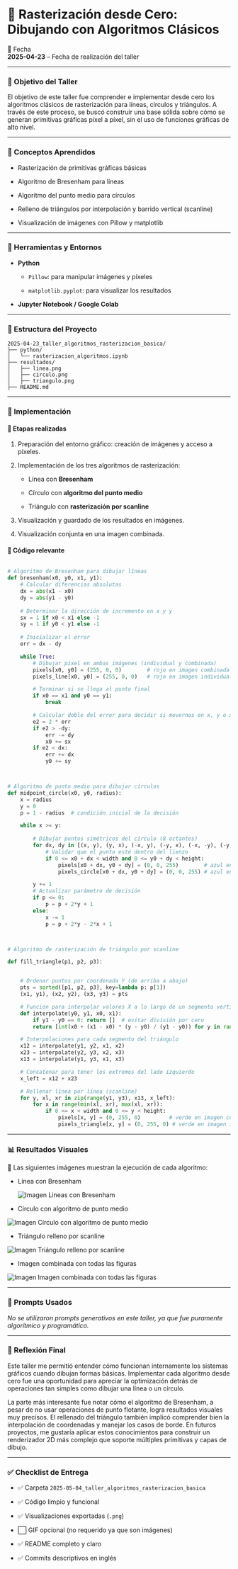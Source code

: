 # 🧪 Rasterización desde Cero: Dibujando con Algoritmos Clásicos

📅 Fecha  
**2025-04-23** – Fecha de realización del taller

----------

### 🎯 Objetivo del Taller

El objetivo de este taller fue comprender e implementar desde cero los algoritmos clásicos de rasterización para líneas, círculos y triángulos. A través de este proceso, se buscó construir una base sólida sobre cómo se generan primitivas gráficas píxel a píxel, sin el uso de funciones gráficas de alto nivel.

----------

### 🧠 Conceptos Aprendidos

-   Rasterización de primitivas gráficas básicas
    
-   Algoritmo de Bresenham para líneas
    
-   Algoritmo del punto medio para círculos
    
-   Relleno de triángulos por interpolación y barrido vertical (scanline)
    
-   Visualización de imágenes con Pillow y matplotlib
    

----------

### 🔧 Herramientas y Entornos

-   **Python**
    
    -   `Pillow`: para manipular imágenes y píxeles
        
    -   `matplotlib.pyplot`: para visualizar los resultados
        
-   **Jupyter Notebook / Google Colab**
    

----------

### 📁 Estructura del Proyecto
```
2025-04-23_taller_algoritmos_rasterizacion_basica/
├── python/
│   └── rasterizacion_algoritmos.ipynb
├── resultados/
│   ├── linea.png
│   ├── circulo.png
│   ├── triangulo.png
├── README.md
```

----------

### 🧪 Implementación

#### 🔹 Etapas realizadas

1.  Preparación del entorno gráfico: creación de imágenes y acceso a píxeles.
    
2.  Implementación de los tres algoritmos de rasterización:
    
    -   Línea con **Bresenham**
        
    -   Círculo con **algoritmo del punto medio**
        
    -   Triángulo con **rasterización por scanline**
        
3.  Visualización y guardado de los resultados en imágenes.
    
4.  Visualización conjunta en una imagen combinada.
    

#### 🔹 Código relevante
``` python

# Algoritmo de Bresenham para dibujar líneas
def bresenham(x0, y0, x1, y1):
    # Calcular diferencias absolutas
    dx = abs(x1 - x0)
    dy = abs(y1 - y0)
    
    # Determinar la dirección de incremento en x y y
    sx = 1 if x0 < x1 else -1
    sy = 1 if y0 < y1 else -1
    
    # Inicializar el error
    err = dx - dy

    while True:
        # Dibujar píxel en ambas imágenes (individual y combinada)
        pixels[x0, y0] = (255, 0, 0)        # rojo en imagen combinada
        pixels_line[x0, y0] = (255, 0, 0)   # rojo en imagen individual

        # Terminar si se llega al punto final
        if x0 == x1 and y0 == y1:
            break

        # Calcular doble del error para decidir si movernos en x, y o ambos
        e2 = 2 * err
        if e2 > -dy:
            err -= dy
            x0 += sx
        if e2 < dx:
            err += dx
            y0 += sy



# Algoritmo de punto medio para dibujar círculos
def midpoint_circle(x0, y0, radius):
    x = radius
    y = 0
    p = 1 - radius  # condición inicial de la decisión

    while x >= y:
      
        # Dibujar puntos simétricos del círculo (8 octantes)
        for dx, dy in [(x, y), (y, x), (-x, y), (-y, x), (-x, -y), (-y, -x), (x, -y), (y, -x)]:
            # Validar que el punto esté dentro del lienzo
            if 0 <= x0 + dx < width and 0 <= y0 + dy < height:
                pixels[x0 + dx, y0 + dy] = (0, 0, 255)        # azul en imagen combinada
                pixels_circle[x0 + dx, y0 + dy] = (0, 0, 255) # azul en imagen individual

        y += 1
        # Actualizar parámetro de decisión
        if p <= 0:
            p = p + 2*y + 1
        else:
            x -= 1
            p = p + 2*y - 2*x + 1



# Algoritmo de rasterización de triángulo por scanline

def fill_triangle(p1, p2, p3):


    # Ordenar puntos por coordenada Y (de arriba a abajo)
    pts = sorted([p1, p2, p3], key=lambda p: p[1])
    (x1, y1), (x2, y2), (x3, y3) = pts

    # Función para interpolar valores X a lo largo de un segmento vertical
    def interpolate(y0, y1, x0, x1):
        if y1 - y0 == 0: return []  # evitar división por cero
        return [int(x0 + (x1 - x0) * (y - y0) / (y1 - y0)) for y in range(y0, y1)]

    # Interpolaciones para cada segmento del triángulo
    x12 = interpolate(y1, y2, x1, x2)
    x23 = interpolate(y2, y3, x2, x3)
    x13 = interpolate(y1, y3, x1, x3)

    # Concatenar para tener los extremos del lado izquierdo
    x_left = x12 + x23

    # Rellenar línea por línea (scanline)
    for y, xl, xr in zip(range(y1, y3), x13, x_left):
        for x in range(min(xl, xr), max(xl, xr)):
            if 0 <= x < width and 0 <= y < height:
                pixels[x, y] = (0, 255, 0)         # verde en imagen combinada
                pixels_triangle[x, y] = (0, 255, 0) # verde en imagen individual
```

----------

### 📊 Resultados Visuales

📌 Las siguientes imágenes muestran la ejecución de cada algoritmo:

-   Línea con Bresenham

    ![Imagen Lineas con Bresenham](https://github.com/JuanDanielRamirezMojica/computacion-visual/blob/main/2025-04-23_taller_algoritmos_rasterizacion_basica/resultados/linea.png?raw=true)

    
-   Círculo con algoritmo de punto medio  
    
![Imagen  Círculo con algoritmo de punto medio  ](https://github.com/JuanDanielRamirezMojica/computacion-visual/blob/main/2025-04-23_taller_algoritmos_rasterizacion_basica/resultados/circulo.png?raw=true)


-   Triángulo relleno por scanline  

![Imagen  Triángulo relleno por scanline  ](https://github.com/JuanDanielRamirezMojica/computacion-visual/blob/main/2025-04-23_taller_algoritmos_rasterizacion_basica/resultados/triangulo.png?raw=true)

   
   
-   Imagen combinada con todas las figuras

   ![Imagen  Imagen combinada con todas las figuras](https://github.com/JuanDanielRamirezMojica/computacion-visual/blob/main/2025-04-23_taller_algoritmos_rasterizacion_basica/resultados/todojunto.png?raw=true)


----------

### 🧩 Prompts Usados

_No se utilizaron prompts generativos en este taller, ya que fue puramente algorítmico y programático._

----------

### 💬 Reflexión Final

Este taller me permitió entender cómo funcionan internamente los sistemas gráficos cuando dibujan formas básicas. Implementar cada algoritmo desde cero fue una oportunidad para apreciar la optimización detrás de operaciones tan simples como dibujar una línea o un círculo.

La parte más interesante fue notar cómo el algoritmo de Bresenham, a pesar de no usar operaciones de punto flotante, logra resultados visuales muy precisos. El rellenado del triángulo también implicó comprender bien la interpolación de coordenadas y manejar los casos de borde. En futuros proyectos, me gustaría aplicar estos conocimientos para construir un renderizador 2D más complejo que soporte múltiples primitivas y capas de dibujo.

----------

### ✅ Checklist de Entrega

-   ✅ Carpeta `2025-05-04_taller_algoritmos_rasterizacion_basica`
    
-   ✅ Código limpio y funcional
    
-   ✅ Visualizaciones exportadas (`.png`)
    
-   ⬜ GIF opcional (no requerido ya que son imágenes)
    
-   ✅ README completo y claro
    
-   ✅ Commits descriptivos en inglés
